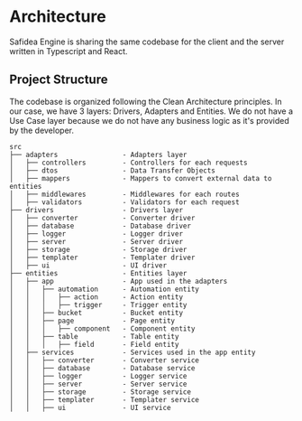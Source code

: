 # Architecture

Safidea Engine is sharing the same codebase for the client and the server written in Typescript and React.

## Project Structure

The codebase is organized following the Clean Architecture principles. In our case, we have 3 layers: Drivers, Adapters and Entities. We do not have a Use Case layer because we do not have any business logic as it's provided by the developer.

```
src
├── adapters                - Adapters layer
│   ├── controllers         - Controllers for each requests
│   ├── dtos                - Data Transfer Objects
│   ├── mappers             - Mappers to convert external data to entities
│   ├── middlewares         - Middlewares for each routes
│   ├── validators          - Validators for each request
├── drivers                 - Drivers layer
│   ├── converter           - Converter driver
│   ├── database            - Database driver
│   ├── logger              - Logger driver
│   ├── server              - Server driver
│   ├── storage             - Storage driver
│   ├── templater           - Templater driver
│   ├── ui                  - UI driver
├── entities                - Entities layer
│   ├── app                 - App used in the adapters
│   │   ├── automation      - Automation entity
│   │   │   ├── action      - Action entity
│   │   │   ├── trigger     - Trigger entity
│   │   ├── bucket          - Bucket entity
│   │   ├── page            - Page entity
│   │   │   ├── component   - Component entity
│   │   ├── table           - Table entity
│   │   │   ├── field       - Field entity
│   ├── services            - Services used in the app entity
│   │   ├── converter       - Converter service
│   │   ├── database        - Database service
│   │   ├── logger          - Logger service
│   │   ├── server          - Server service
│   │   ├── storage         - Storage service
│   │   ├── templater       - Templater service
│   │   ├── ui              - UI service
```
